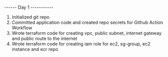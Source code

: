 ------ Day 1 -----------
1. Initialized git repo
2. Committed application code and created repo secrets for Github Action Workflow
3. Wrote terraform code for creating vpc, public subnet, internet gateway and public route to the internet
4. Wrote terraform code for creating iam role for ec2, sg-group, ec2 instance and ecr repo
